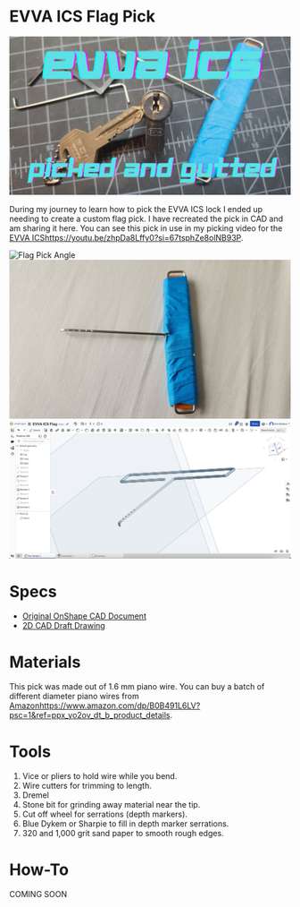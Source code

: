 # EVVA ICS Flag Pick

![EVVA ICS](evva_ics.png)

During my journey to learn how to pick the EVVA ICS lock I ended up needing to create a custom flag pick. I have recreated the pick in CAD and am sharing it here. You can see
this pick in use in my picking video for the [EVVA ICS](https://youtu.be/zhpDa8Lffy0?si=67tsphZe8olNB93P)https://youtu.be/zhpDa8Lffy0?si=67tsphZe8olNB93P.

![Flag Pick Angle](pick_angle.jpg)
![Flag Pick Top](pick_top.jpg)
![CAD Model](cad_model.png)

# Specs
* [Original OnShape CAD Document](https://cad.onshape.com/documents/e372d5d0ee208b7fcd49ad5c/w/4e87f7a65f7fbfa709a58800/e/20436135ea79bedfad32d4b8?renderMode=0&uiState=65592153573c7562341b6999)
* [2D CAD Draft Drawing](evva_ics_flag_pick_drawing.pdf)

# Materials
This pick was made out of 1.6 mm piano wire. You can buy a batch of different diameter piano wires from [Amazon](https://www.amazon.com/dp/B0B491L6LV?psc=1&ref=ppx_yo2ov_dt_b_product_details)https://www.amazon.com/dp/B0B491L6LV?psc=1&ref=ppx_yo2ov_dt_b_product_details.

# Tools
1. Vice or pliers to hold wire while you bend.
2. Wire cutters for trimming to length.
3. Dremel
  1. Stone bit for grinding away material near the tip.
  2. Cut off wheel for serrations (depth markers).
4. Blue Dykem or Sharpie to fill in depth marker serrations.
5. 320 and 1,000 grit sand paper to smooth rough edges.

# How-To
COMING SOON
